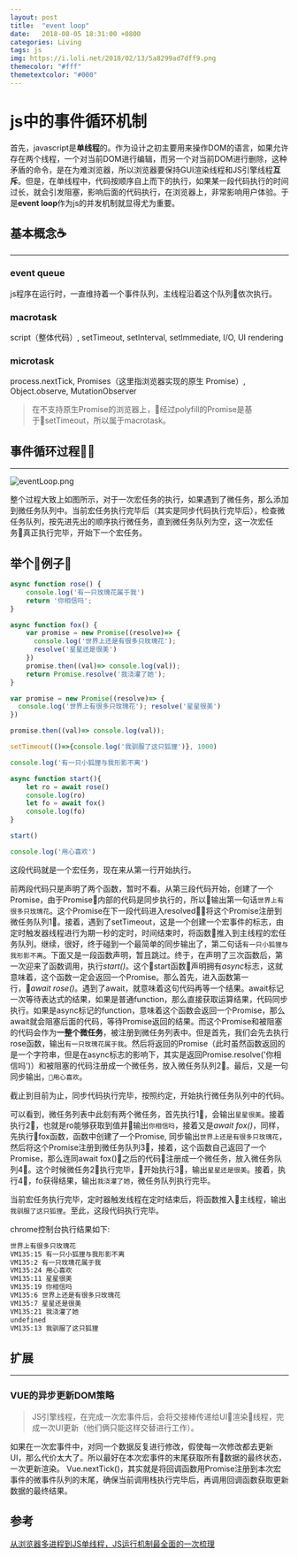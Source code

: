 ```yaml
---
layout: post
title:  "event loop"
date:   2018-08-05 18:31:00 +0800
categories: Living
tags: js
img: https://i.loli.net/2018/02/13/5a8299ad7dff9.png
themecolor: "#fff"
themetextcolor: "#000"
---
```


# js中的事件循环机制

首先，javascript是**单线程**的。作为设计之初主要用来操作DOM的语言，如果允许存在两个线程，一个对当前DOM进行编辑，而另一个对当前DOM进行删除，这种矛盾的命令，是在为难浏览器，所以浏览器要保持GUI渲染线程和JS引擎线程**互斥**。但是，在单线程中，代码按顺序自上而下的执行，如果某一段代码执行的时间过长，就会引发阻塞，影响后面的代码执行，在浏览器上，非常影响用户体验。于是**event loop**作为js的并发机制就显得尤为重要。

## 基本概念☕️
---

### event queue  
js程序在运行时，一直维持着一个事件队列，主线程沿着这个队列依次执行。

### macrotask

script（整体代码）, setTimeout, setInterval, setImmediate, I/O, UI rendering

### microtask

process.nextTick, Promises（这里指浏览器实现的原生 Promise）, Object.observe, MutationObserver

> 在不支持原生Promise的浏览器上，经过polyfill的Promise是基于setTimeout，所以属于macrotask。

## 事件循环过程📖
---

![eventLoop.png](https://i.loli.net/2021/03/18/wOls1DJLEB5pijg.png)

整个过程大致上如图所示，对于一次宏任务的执行，如果遇到了微任务，那么添加到微任务队列中。当前宏任务执行完毕后（其实是同步代码执行完毕后），检查微任务队列，按先进先出的顺序执行微任务，直到微任务队列为空，这一次宏任务真正执行完毕，开始下一个宏任务。

## 举个例子🌰
```js
async function rose() {
    console.log('有一只玫瑰花属于我')
    return '你相信吗';
}

async function fox() {
    var promise = new Promise((resolve)=> { 
      console.log('世界上还是有很多只玫瑰花'); 
      resolve('星星还是很美')
    })
    promise.then((val)=> console.log(val));
    return Promise.resolve('我浇灌了她');
}

var promise = new Promise((resolve)=> { 
  console.log('世界上有很多只玫瑰花'); resolve('星星很美')
})

promise.then((val)=> console.log(val));

setTimeout(()=>{console.log('我驯服了这只狐狸')}, 1000)

console.log('有一只小狐狸与我形影不离')

async function start(){
    let ro = await rose()
    console.log(ro)
    let fo = await fox()
    console.log(fo)
}

start()

console.log('用心喜欢')
```
这段代码就是一个宏任务，现在来从第一行开始执行。   

前两段代码只是声明了两个函数，暂时不看。从第三段代码开始，创建了一个Promise，由于Promise内部的代码是同步执行的，所以输出第一句话`世界上有很多只玫瑰花`。这个Promise在下一段代码进入resolved，将这个Promise注册到微任务队列1⃣️。接着，遇到了setTimeout，这是一个创建一个宏事件的标志，由定时触发器线程进行为期一秒的定时，时间结束时，将函数推入到主线程的宏任务队列。继续，很好，终于碰到一个最简单的同步输出了，第二句话`有一只小狐狸与我形影不离`。下面又是一段函数声明，暂且跳过。终于，在声明了三次函数后，第一次迎来了函数调用，执行*start()*。这个start函数声明拥有*async*标志，这就意味着，这个函数一定会返回一个Promise。那么首先，进入函数第一行，*await rose()*。遇到了await，就意味着这句代码再等一个结果。await标记一次等待表达式的结果，如果是普通function，那么直接获取运算结果，代码同步执行。如果是async标记的function，意味着这个函数会返回一个Promise，那么await就会阻塞后面的代码，等待Promise返回的结果。而这个Promise和被阻塞的代码会作为**一整个微任务**，被注册到微任务列表中。但是首先，我们会先去执行rose函数，输出`有一只玫瑰花属于我`。然后将返回的Promise（此时虽然函数返回的是一个字符串，但是在async标志的影响下，其实是返回Promise.resolve('你相信吗')）和被阻塞的代码注册成一个微任务，放入微任务队列2⃣️。最后，又是一句同步输出，`用心喜欢`。   

截止到目前为止，同步代码执行完毕，按照约定，开始执行微任务队列中的代码。   

可以看到，微任务列表中此刻有两个微任务，首先执行1⃣️，会输出`星星很美`。接着执行2⃣️，也就是ro能够获取到值并输出`你相信吗`，接着又是*await fox()*，同样，先执行fox函数，函数中创建了一个Promise, 同步输出`世界上还是有很多只玫瑰花`，然后将这个Promise注册到微任务队列3⃣️，接着，这个函数自己返回了一个Promise，那么连同await fox()之后的代码注册成一个微任务，放入微任务队列4⃣️。这个时候微任务2⃣️执行完毕，开始执行3⃣️，输出`星星还是很美`。接着，执行4⃣️，fo获得结果，输出`我浇灌了她`，微任务队列执行完毕。   

当前宏任务执行完毕，定时器触发线程在定时结束后，将函数推入主线程，输出`我驯服了这只狐狸`。至此，这段代码执行完毕。   

chrome控制台执行结果如下:
```bash
世界上有很多只玫瑰花
VM135:15 有一只小狐狸与我形影不离
VM135:2 有一只玫瑰花属于我
VM135:24 用心喜欢
VM135:11 星星很美
VM135:19 你相信吗
VM135:6 世界上还是有很多只玫瑰花
VM135:7 星星还是很美
VM135:21 我浇灌了她
undefined
VM135:13 我驯服了这只狐狸
```

## 扩展
---
### VUE的异步更新DOM策略

>JS引擎线程，在完成一次宏事件后，会将交接棒传递给UI渲染线程，完成一次UI更新（他们俩只能这样交替进行工作）。   

如果在一次宏事件中，对同一个数据反复进行修改，假使每一次修改都去更新UI，那么代价太大了。所以最好在本次宏事件的末尾获取所有数据的最终状态，一次更新渲染。 Vue.nextTick()，其实就是将回调函数用Promise注册到本次宏事件的微事件队列的末尾，确保当前调用栈执行完毕后，再调用回调函数获取更新数据的最终结果。

## 参考
[从浏览器多进程到JS单线程，JS运行机制最全面的一次梳理](http://www.dailichun.com/2018/01/21/js_singlethread_eventloop.html)
